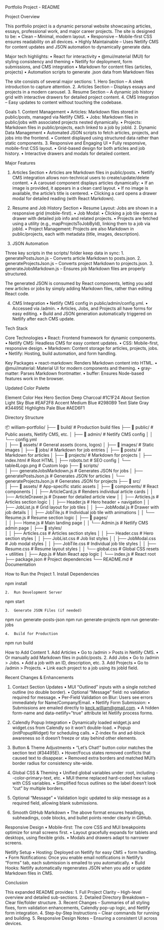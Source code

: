 Portfolio Project - README

Project Overview

This portfolio project is a dynamic personal website showcasing articles, essays, professional work, and major career projects. The site is designed to be:
	•	Clean – Minimal, modern layout.
	•	Responsive – Mobile-first CSS ensures readability on all devices.
	•	Highly Maintainable – Uses Netlify CMS for content updates and JSON automation to dynamically generate data.

Major tech highlights:
	•	React for interactivity
	•	@mui/material (MUI) for styling consistency and theming
	•	Netlify for deployment, form submissions, and CMS integration
	•	Markdown for content files (articles, projects)
	•	Automation scripts to generate .json data from Markdown files

The site consists of several major sections:
	1.	Hero Section – A sleek introduction to capture attention.
	2.	Articles Section – Displays essays and projects in a modern carousel.
	3.	Resume Section – A dynamic job history grid with interactive drawers for detailed project content.
	4.	CMS Integration – Easy updates to content without touching the codebase.

Goals
	1.	Content Management
	•	Articles: Markdown files stored in public/posts, managed via Netlify CMS.
	•	Jobs: Markdown files in public/jobs with associated projects nested dynamically.
	•	Projects: Markdown files in public/projects, each linked to a job by jobId.
	2.	Dynamic Data Management
	•	Automated JSON scripts to fetch articles, projects, and jobs into the frontend.
	•	Content displayed using structured data rather than static components.
	3.	Responsive and Engaging UI
	•	Fully responsive, mobile-first CSS layout.
	•	Grid-based design for both articles and job history.
	•	Interactive drawers and modals for detailed content.

Major Features

1. Articles Section
	•	Articles are Markdown files in public/posts.
	•	Netlify CMS integration allows non-technical users to create/update/delete content.
	•	A carousel component displays articles dynamically:
	•	If an image is provided, it appears in a clean card layout.
	•	If no image is available, the article’s title is centered.
	•	Clicking a card opens a drawer modal for detailed reading (with React Markdown).

2. Resume and Job History Section
	•	Resume Layout: Jobs are shown in a responsive grid (mobile-first).
	•	Job Modal:
	•	Clicking a job tile opens a drawer with detailed job info and related projects.
	•	Projects are fetched using a utility (e.g., mapProjectsToJobById), linking them to a job via jobId.
	•	Project Management: Projects are also Markdown in public/projects, each with metadata (title, images, description).

3. JSON Automation

Three key scripts in the scripts/ folder keep data in sync:
	1.	generatePostsJson.js – Converts article Markdown to posts.json.
	2.	generateProjectsJson.js – Converts project Markdown to projects.json.
	3.	generateJobsMarkdown.js – Ensures job Markdown files are properly structured.

The generated JSON is consumed by React components, letting you add new articles or jobs by simply adding Markdown files, rather than editing React code.

4. CMS Integration
	•	Netlify CMS config in public/admin/config.yml.
	•	Accessed via /admin.
	•	Articles, Jobs, and Projects all have forms for easy editing.
	•	Build and JSON generation automatically triggered on Netlify after each CMS update.

Tech Stack

Core Technologies
	•	React: Frontend framework for dynamic components.
	•	Netlify CMS: Headless CMS for easy content updates.
	•	CSS: Mobile-first, responsive design.
	•	Markdown: Content storage for articles, projects, jobs.
	•	Netlify: Hosting, build automation, and form handling.

Key Packages
	•	react-markdown: Renders Markdown content into HTML.
	•	@mui/material: Material UI for modern components and theming.
	•	gray-matter: Parses Markdown frontmatter.
	•	buffer: Ensures Node-based features work in the browser.

Updated Color Palette

Element	Color	Hex
Hero Section	Deep Charcoal	#1C1F24
About Section	Light Sky Blue	#EAF2F8
Accent	Medium Blue	#2980B9
Text	Slate Gray	#34495E
Highlights	Pale Blue	#AED6F1

Directory Structure

📦 william-portfolio/
├── 📂 build/                     # Production build files
├── 📂 public/                    # Public assets, Netlify CMS, etc.
│   ├── 📂 admin/                 # Netlify CMS config
│   │   └── config.yml            
│   ├── 📂 assets/                # General assets (icons, logos)
│   ├── 📂 images/                # Static images
│   ├── 📂 jobs/                  # Markdown for job entries
│   ├── 📂 posts/                 # Markdown for articles
│   ├── 📂 projects/              # Markdown for projects
│   ├── index.html                # Root HTML
│   ├── robots.txt                # SEO config
│   └── table4Logo.png            # Custom logo
├── 📂 scripts/                   
│   ├── generateJobsMarkdown.js   # Generates JSON for jobs
│   ├── generatePostsJson.js      # Generates JSON for articles
│   └── generateProjectsJson.js   # Generates JSON for projects
├── 📂 src/                       
│   ├── 📂 assets/                # App-specific static assets
│   ├── 📂 components/            # React components
│   │   ├── ArticleCard.js        # Renders individual article cards
│   │   ├── ArticleDrawer.js      # Drawer for detailed article view
│   │   ├── Articles.js           # Articles section logic
│   │   ├── Header.js             # Hero header + navigation
│   │   ├── JobList.js            # Grid layout for job tiles
│   │   ├── JobModal.js           # Drawer with job details
│   │   ├── JobTile.js            # Individual job tile with animations
│   │   └── Resume.js             # Resume section logic
│   ├── 📂 pages/                 
│   │   ├── Home.js               # Main landing page
│   │   └── Admin.js              # Netlify CMS admin page
│   ├── 📂 styles/                
│   │   ├── Articles.css          # Articles section styles
│   │   ├── Header.css            # Hero section styles
│   │   ├── JobList.css           # Job list styles
│   │   ├── JobModal.css          # Job modal styles
│   │   ├── JobTile.css           # Individual job tile styles
│   │   ├── Resume.css            # Resume layout styles
│   │   └── global.css            # Global CSS resets + utilities
│   ├── App.js                    # Main React app logic
│   └── index.js                  # React root
├── package.json                  # Project dependencies
└── README.md                     # Documentation

How to Run the Project
	1.	Install Dependencies

npm install


	2.	Run Development Server

npm start


	3.	Generate JSON Files (if needed)

npm run generate-posts-json
npm run generate-projects
npm run generate-jobs


	4.	Build for Production

npm run build

How to Add Content
	1.	Add Articles
	•	Go to /admin > Posts in Netlify CMS.
	•	Or manually add Markdown files in public/posts.
	2.	Add Jobs
	•	Go to /admin > Jobs.
	•	Add a job with an ID, description, etc.
	3.	Add Projects
	•	Go to /admin > Projects.
	•	Link each project to a job using its jobId field.

Recent Changes & Enhancements

1. Contact Section Updates
	•	MUI “Outlined” inputs with a single notched outline (no double border).
	•	Optional “Message” field: no validation required for message.
	•	Per-Field Validation on Blur: Users see errors immediately for Name/Company/Email.
	•	Netlify Form Submission:
	•	Submissions are emailed directly to keck.william@gmail.com.
	•	A hidden form-name and data-netlify="true" attribute let Netlify process forms.

2. Calendly Popup Integration
	•	Dynamically loaded widget.js and widget.css from Calendly so it won’t double-load.
	•	Popup (initPopupWidget) for scheduling calls.
	•	Z-index fix and ad-block awareness so it doesn’t freeze or stay behind other elements.

3. Button & Theme Adjustments
	•	“Let’s Chat!” button color matches the section text (#34495E).
	•	Hover/Focus states removed conflicts that caused text to disappear.
	•	Removed extra borders and matched MUI’s border radius for consistency site-wide.

4. Global CSS & Theming
	•	Unified global variables under :root, including --color-primary-text, etc.
	•	MUI theme replaced hard-coded hex values with CSS variables.
	•	Simplified focus outlines so the label doesn’t look “cut” by multiple borders.

5. Optional “Message”
	•	Validation logic updated to skip message as a required field, allowing blank submissions.

6. Smooth GitHub Markdown
	•	The above format ensures headings, subheadings, code blocks, and bullet points render clearly in GitHub.

Responsive Design
	•	Mobile-first: The core CSS and MUI breakpoints optimize for small screens first.
	•	Layout gracefully expands for tablets and desktops, using flexible grids.
	•	Modals and drawers adapt to narrower screens.

Netlify Setup
	•	Hosting: Deployed on Netlify for easy CMS + form handling.
	•	Form Notifications: Once you enable email notifications in Netlify’s “Forms” tab, each submission is emailed to you automatically.
	•	Build Hooks: Netlify automatically regenerates JSON when you add or update Markdown files in CMS.

Conclusion

This expanded README provides:
	1.	Full Project Clarity – High-level overview and detailed sub-sections.
	2.	Detailed Directory Breakdown – Clear file/folder structure.
	3.	Recent Changes – Summaries of all styling fixes, form validation enhancements, Calendly pop-up logic, and Netlify form integration.
	4.	Step-by-Step Instructions – Clear commands for running and building.
	5.	Responsive Design Notes – Ensuring a consistent UI across devices.

